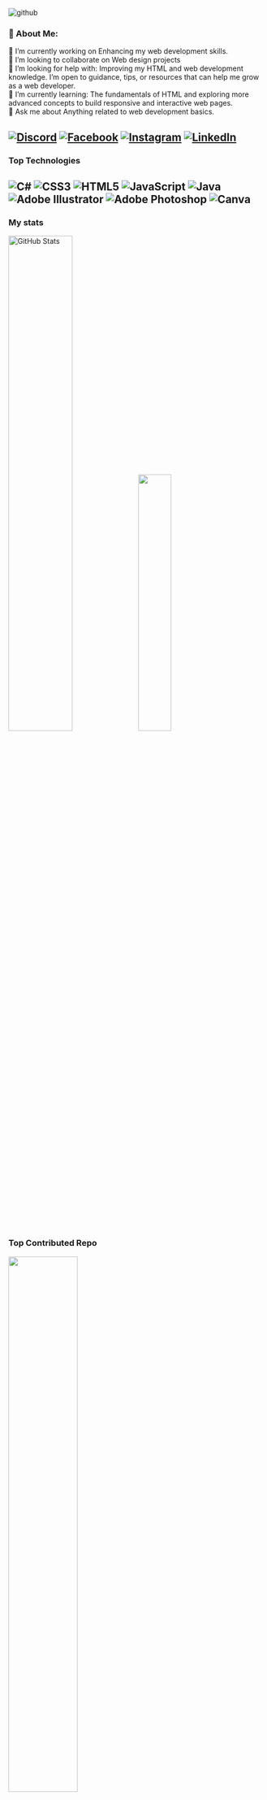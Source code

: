 ![github](https://github.com/user-attachments/assets/7e4400d5-4101-4d5d-8505-177f26c1bcbc)

### 💫 About Me:
🔭 I’m currently working on Enhancing my web development skills.<br>👯 I’m looking to collaborate on Web design projects<br>🤝 I’m looking for help with: Improving my HTML and web development knowledge. I’m open to guidance, tips, or resources that can help me grow as a web developer.<br>🌱 I’m currently learning: The fundamentals of HTML and exploring more advanced concepts to build responsive and interactive web pages.<br>💬 Ask me about Anything related to web development basics.<br><be>

[![Discord](https://img.shields.io/badge/Discord-%237289DA.svg?logo=discord&logoColor=white)](https://discord.gg/https://discord.gg/DwGZuHpj) [![Facebook](https://img.shields.io/badge/Facebook-%231877F2.svg?logo=Facebook&logoColor=white)](https://facebook.com/muhannadajm) [![Instagram](https://img.shields.io/badge/Instagram-%23E4405F.svg?logo=Instagram&logoColor=white)](https://instagram.com/Muhannadajm) [![LinkedIn](https://img.shields.io/badge/LinkedIn-%230077B5.svg?logo=linkedin&logoColor=white)](https://linkedin.com/in/mohannad-samara)
---
### Top Technologies ###
![C#](https://img.shields.io/badge/c%23-%23239120.svg?style=flat&logo=csharp&logoColor=white) ![CSS3](https://img.shields.io/badge/css3-%231572B6.svg?style=flat&logo=css3&logoColor=white) ![HTML5](https://img.shields.io/badge/html5-%23E34F26.svg?style=flat&logo=html5&logoColor=white) ![JavaScript](https://img.shields.io/badge/javascript-%23323330.svg?style=flat&logo=javascript&logoColor=%23F7DF1E) ![Java](https://img.shields.io/badge/java-%23ED8B00.svg?style=flat&logo=openjdk&logoColor=white) ![Adobe Illustrator](https://img.shields.io/badge/adobe%20illustrator-%23FF9A00.svg?style=flat&logo=adobe%20illustrator&logoColor=white) ![Adobe Photoshop](https://img.shields.io/badge/adobe%20photoshop-%2331A8FF.svg?style=flat&logo=adobe%20photoshop&logoColor=white) ![Canva](https://img.shields.io/badge/Canva-%2300C4CC.svg?style=flat&logo=Canva&logoColor=white)
---
###  My stats ###

<div align="left">
      <img src="https://github-readme-streak-stats.herokuapp.com/?user=MuhannadAjm&theme=dark&hide_border=false" alt="GitHub Stats" style="width: 50%;">
      <img src="https://github-readme-stats.vercel.app/api/top-langs/?username=MuhannadAjm&theme=radical&hide_border=false&include_all_commits=false&count_private=false&layout=compact" style="width: 36%;">
</div>

###  Top Contributed Repo ###
<div align="left">
<img src="https://github-contributor-stats.vercel.app/api?username=MuhannadAjm&limit=5&theme=dark&combine_all_yearly_contributions=true" style="width: 52%;">
</div>

  ### Donating
 [![PayPal](https://img.shields.io/badge/PayPal-00457C?logo=paypal&logoColor=white)](https://paypal.me/MuhannadAjm)  [![BuyMeACoffee](https://img.shields.io/badge/Buy%20Me%20a%20Coffee-ffdd00?logo=buy-me-a-coffee&logoColor=white)](https://buymeacoffee.com/muhannadajm)
